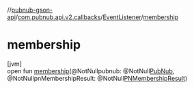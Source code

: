 //[pubnub-gson-api](../../../index.md)/[com.pubnub.api.v2.callbacks](../index.md)/[EventListener](index.md)/[membership](membership.md)

# membership

[jvm]\
open fun [membership](membership.md)(@NotNullpubnub: @NotNull[PubNub](../../com.pubnub.api/-pub-nub/index.md), @NotNullpnMembershipResult: @NotNull[PNMembershipResult](../../com.pubnub.api.models.consumer.objects_api.membership/-p-n-membership-result/index.md))
